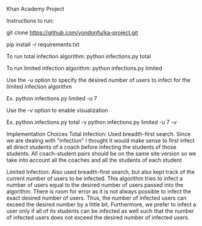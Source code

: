 Khan Academy Project

Instructions to run:

git clone https://github.com/yondonfu/ka-project.git

pip install -r requirements.txt

To run total infection algorithm:
python infections.py total

To run limited infection algorithm:
python infections.py limited

Use the -u option to specify the desired number of users to infect for the limited infection algorithm

Ex.
python infections.py limited -u 7

Use the -v option to enable visualization

Ex.
python infections.py total -v
python infections.py limited -u 7 -v

Implementation Choices
Total Infection:
Used breadth-first search. Since we are dealing with "infection" I thought it would make sense to first infect all direct students of a coach before infecting the students of those students. All coach-student pairs should be on the same site version so we take into account all the coaches and all the students of each student

Limited Infection:
Also used breadth-first search, but also kept track of the current number of users to be infected. This algorithm tries to infect a number of users equal to the desired number of users passed into the algorithm. There is room for error as it is not always possible to infect the exact desired number of users. Thus, the number of infected users can exceed the desired number by a little bit. Furthermore, we prefer to infect a user only if all of its students can be infected as well such that the number of infected users does not exceed the desired number of infected users.
